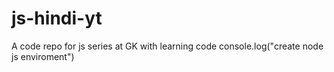 # js-hindi-yt
A code repo for js series at GK with learning code 
console.log("create node js enviroment")